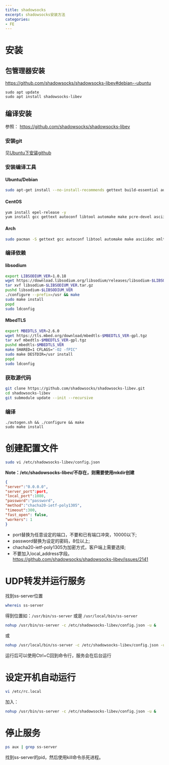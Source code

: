 ```yaml
---
title: shadowsocks
excerpt: shadowsocks安装方法
categories: 
- FE
---
```


# 安装
## 包管理器安装
https://github.com/shadowsocks/shadowsocks-libev#debian--ubuntu

```
sudo apt update
sudo apt install shadowsocks-libev
```

## 编译安装

参照： <https://github.com/shadowsocks/shadowsocks-libev>

### 安装git
见[Ubuntu下安装github](Ubuntu下安装github)

### 安装编译工具

#### Ubuntu/Debian

```bash
sudo apt-get install --no-install-recommends gettext build-essential autoconf libtool libpcre3-dev asciidoc xmlto libev-dev libc-ares-dev automake libmbedtls-dev libsodium-dev
```

#### CentOS

```bash
yum install epel-release -y
yum install gcc gettext autoconf libtool automake make pcre-devel asciidoc xmlto c-ares-devel libev-devel libsodium-devel mbedtls-devel -y
```

#### Arch

```bash
sudo pacman -S gettext gcc autoconf libtool automake make asciidoc xmlto c-ares libev
```

### 编译依赖

#### libsodium

```bash
export LIBSODIUM_VER=1.0.18
wget https://download.libsodium.org/libsodium/releases/libsodium-$LIBSODIUM_VER.tar.gz
tar xvf libsodium-$LIBSODIUM_VER.tar.gz
pushd libsodium-$LIBSODIUM_VER
./configure --prefix=/usr && make
sudo make install
popd
sudo ldconfig
```

#### MbedTLS

```bash
export MBEDTLS_VER=2.6.0
wget https://tls.mbed.org/download/mbedtls-$MBEDTLS_VER-gpl.tgz
tar xvf mbedtls-$MBEDTLS_VER-gpl.tgz
pushd mbedtls-$MBEDTLS_VER
make SHARED=1 CFLAGS="-O2 -fPIC"
sudo make DESTDIR=/usr install
popd
sudo ldconfig
```


### 获取源代码

```bash
git clone https://github.com/shadowsocks/shadowsocks-libev.git
cd shadowsocks-libev
git submodule update --init --recursive
```


### 编译

```
./autogen.sh && ./configure && make
sudo make install
```

# 创建配置文件

```bash
sudo vi /etc/shadowsocks-libev/config.json
```
**Note：/etc/shadowsocks-libev/不存在，则需要使用mkdir创建**

```json
{
"server":"0.0.0.0",
"server_port":port,
"local_port":1080,
"password":"password",
"method":"chacha20-ietf-poly1305",
"timeout":300,
"fast_open": false,
"workers": 1
}
```
* port替换为任意设定的端口，不要和已有端口冲突，10000以下;
* password替换为设定的密码，8位以上;
* chacha20-ietf-poly1305为加密方式，客户端上需要选择;
* 不要加入local_address字段。<https://github.com/shadowsocks/shadowsocks-libev/issues/2141>

# UDP转发并运行服务

找到ss-server位置

```bash
whereis ss-server
```

得到位置如：`/usr/bin/ss-server` 或是 `/usr/local/bin/ss-server`

```bash
nohup /usr/bin/ss-server -c /etc/shadowsocks-libev/config.json -u &
```

或

```bash
nohup /usr/local/bin/ss-server -c /etc/shadowsocks-libev/config.json -u &
```

运行后可以使用Ctrl+C回到命令行，服务会在后台运行

# 设定开机自动运行

```bash
vi /etc/rc.local
```
加入：

```bash
nohup /usr/bin/ss-server -c /etc/shadowsocks-libev/config.json -u &
```

# 停止服务

```bash
ps aux | grep ss-server
```

找到ss-server的pid，然后使用kill命令杀死进程。


